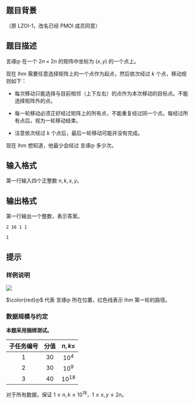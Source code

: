 ## 题目背景
（原 LZOI-1，改名已经 PMOI 成员同意）

## 题目描述
言琢დ 在一个 $2n \times 2n$ 的矩阵中坐标为 $(x,y)$ 的一个点上。

现在 lhm 需要任意选择矩阵上的一个点作为起点，然后依次经过 $k$ 个点，移动规则如下：

- 每次移动只能选择与目前相邻（上下左右）的点作为本次移动的目标点。不能选择矩阵外的点。

- 每一轮移动必须正好经过矩阵上的所有点，不能重复经过同一个点。每经过所有点后，视为一轮移动结束。

- 注意依次经过 $k$ 个点后，最后一轮移动可能并没有完成。

现在 lhm 想知道，他最少会经过 言琢დ 多少次。

## 输入格式
第一行输入四个正整数 $n,k,x,y$。

## 输出格式
第一行输出一个整数，表示答案。

```input1
2 16 1 1
```

```output1
1
```

## 提示
### 样例说明

![](https://cdn.luogu.com.cn/upload/image_hosting/37e99o4k.png)

$\color{red}დ$ 代表 言琢დ 所在位置，红色线表示 lhm 第一轮的路径。

### 数据规模与约定

**本题采用捆绑测试。**

| 子任务编号 | 分值 | $n,k\le$ |
| :----------: | :----------: | :----------: |
| $1$ | $30$ | $10^4$ |
| $2$ | $30$ | $10^9$ |
| $3$ | $40$ | $10^{18}$ |

对于所有数据，保证 $1\le n,k\le10^{18}$，$1\le x,y\le 2n$。

